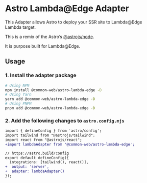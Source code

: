 # Astro Lambda@Edge Adapter

This Adapter allows Astro to deploy your SSR site to Lambda@Edge Lambda target.

This is a remix of the Astro’s [@astrojs/node](https://github.com/withastro/astro/tree/main/packages/integrations/node/).

It is purpose built for Lambda@Edge.

## Usage 

### 1. Install the adapter package

```sh
# Using NPM
npm install @common-web/astro-lambda-edge -D
# Using Yarn
yarn add @common-web/astro-lambda-edge -D
# Using PNPM
pnpm add @common-web/astro-lambda-edge -D
```

### 2. Add the following changes to `astro.config.mjs` 

```diff
import { defineConfig } from 'astro/config';
import tailwind from "@astrojs/tailwind";
import react from "@astrojs/react";
+import lambdaAdapter from '@common-web/astro-lambda-edge';

// https://astro.build/config
export default defineConfig({
  integrations: [tailwind(), react()],
+  output: 'server',
+  adapter: lambdaAdapter()
});
```
